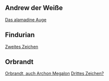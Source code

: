 ## Andrew der Weiße
[Das alamadine Auge](Notizen/Das%20alamadine%20Auge.md)

## Findurian
[Zweites Zeichen](Notizen/Zweites%20Zeichen.md)

## Orbrandt
[Orbrandt, auch Archon Megalon](Personen.md#Orbrandt,%20auch%20Archon%20Megalon) 
[Drittes Zeichen?](Notizen/Drittes%20Zeichen?.md)

